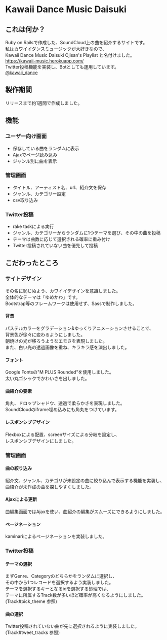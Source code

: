 # Kawaii Dance Music Daisuki

## これは何か？
Ruby on Railsで作成した、SoundCloud上の曲を紹介するサイトです。  
私はカワイイダンスミュージックが大好きなので、  
Kawaii Dance Music Daisuki Ojisan's Playlist と名付けました。  
https://kawaii-music.herokuapp.com/  
Twitter投稿機能を実装し、Botとしても運用しています。  
[@kawaii_dance](https://twitter.com/kawaii_dance)

## 製作期間
リリースまで約1週間で作成しました。

## 機能
### ユーザー向け画面
- 保存している曲をランダムに表示
- Ajaxでページ読み込み
- ジャンル別に曲を表示

### 管理画面
- タイトル、アーティスト名、url、紹介文を保存
- ジャンル、カテゴリー設定
- csv取り込み

### Twitter投稿
- rake taskによる実行
- ジャンル、カテゴリーからランダムに1つテーマを選び、その中の曲を投稿
- テーマは曲数に応じて選択される確率に重み付け
- Twitter投稿されていない曲を優先して投稿

## こだわったところ
### サイトデザイン
その名に恥じぬよう、カワイイデザインを意識しました。  
全体的なテーマは「ゆめかわ」です。  
Bootstrap等のフレームワークは使用せず、Sassで制作しました。

#### 背景
パステルカラーをグラデーション&ゆっくりアニメーションさせることで、  
背景色が徐々に変わるようにしました。  
朝焼けの光が移ろうようなエモさを表現しました。  
また、白い光の透過画像を重ね、キラキラ感を演出しました。

#### フォント
Google Fontsの"M PLUS Rounded"を使用しました。  
太い丸ゴシックでかわいさを出しました。

#### 曲紹介の要素
角丸、ドロップシャドウ、透過で柔らかさを表現しました。  
SoundCloudのiframe埋め込みにも角丸をつけています。

#### レスポンシブデザイン
Flexboxによる配置、screenサイズによる分岐を設定し、  
レスポンシブデザインにしました。

### 管理画面
#### 曲の絞り込み
紹介文、ジャンル、カテゴリが未設定の曲に絞り込んで表示する機能を実装し、  
曲紹介が未作成の曲を探しやすくしました。

#### Ajaxによる更新
曲編集画面ではAjaxを使い、曲紹介の編集がスムーズにできるようにしました。

#### ページネーション
kaminariによるページネーションを実装しました。

### Twitter投稿
#### テーマの選択
まずGenre、Categoryのどちらかをランダムに選択し、  
その中から1つレコードを選択するよう実装しました。  
テーマを選択するキーとなるidを選択する処理では、  
テーマに所属するTrack数が多いほど確率が高くなるようにしました。  
(Track#pick_theme 参照)

#### 曲の選択
Twitter投稿されていない曲が先に選択されるように実装しました。  
(Track#tweet_tracks 参照)

